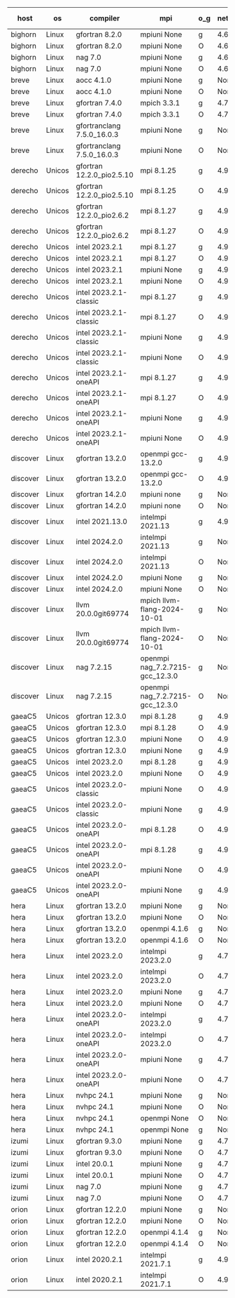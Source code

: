 

| host     | os       | compiler                              | mpi                      | o_g        | netcdf        | build       | u_pass          | u_fail          | s_pass            | s_fail            | e_pass             | e_fail             | nuopc_pass       | nuopc_fail       | artifacts link          |
|----------|----------|---------------------------------------|--------------------------|------------|---------------|-------------|-----------------|-----------------|-------------------|-------------------|--------------------|--------------------|------------------|------------------|-------------------------|
| bighorn | Linux | gfortran 8.2.0 | mpiuni None  | g | 4.6.1  | PASS | 12517 | 0 | 9 | 0 | 42 | 0 | None | None | <a href="https://github.com/esmf-org/esmf-test-artifacts/tree/55e57f19a6cb60035265b2fee0e1f410121f3cad/develop/gfortran/8.2.0/g/mpiuni/None" target="_blank">55e57f1</a> | 
| bighorn | Linux | gfortran 8.2.0 | mpiuni None  | O | 4.6.1  | PASS | 12517 | 0 | 9 | 0 | 42 | 0 | None | None | <a href="https://github.com/esmf-org/esmf-test-artifacts/tree/c401d484d860dc62f7d8031f903549366d11bc2f/develop/gfortran/8.2.0/O/mpiuni/None" target="_blank">c401d48</a> | 
| bighorn | Linux | nag 7.0 | mpiuni None  | g | 4.6.1  | PASS | None | None | None | None | None | None | None | None | <a href="https://github.com/esmf-org/esmf-test-artifacts/tree/c4a7444107ecf2fdaae4f62b6eb821532351cfea/develop/nag/7.0/g/mpiuni/None" target="_blank">c4a7444</a> | 
| bighorn | Linux | nag 7.0 | mpiuni None  | O | 4.6.1  | PASS | 12517 | 0 | 9 | 0 | 42 | 0 | None | None | <a href="https://github.com/esmf-org/esmf-test-artifacts/tree/f9d043506515b1a5e66d1ae84035a807fe2538d4/develop/nag/7.0/O/mpiuni/None" target="_blank">f9d0435</a> | 
| breve | Linux | aocc 4.1.0 | mpiuni None  | g | None  | PASS | 12491 | 26 | 9 | 0 | 42 | 0 | None | None | <a href="https://github.com/esmf-org/esmf-test-artifacts/tree/f9bad9880c916bdd780b544256d0f31a8b6d17d5/develop/aocc/4.1.0/g/mpiuni/None" target="_blank">f9bad98</a> | 
| breve | Linux | aocc 4.1.0 | mpiuni None  | O | None  | PASS | 12491 | 26 | 9 | 0 | 42 | 0 | None | None | <a href="https://github.com/esmf-org/esmf-test-artifacts/tree/2f5975d69bee5699a145004ae52b151e721443bb/develop/aocc/4.1.0/O/mpiuni/None" target="_blank">2f5975d</a> | 
| breve | Linux | gfortran 7.4.0 | mpich 3.3.1  | g | 4.7.4  | PASS | None | None | None | None | None | None | None | None | <a href="https://github.com/esmf-org/esmf-test-artifacts/tree/14fe8f3d2d88c259ef3381dee73f8c2b373b8152/develop/gfortran/7.4.0/g/mpich/3.3.1" target="_blank">14fe8f3</a> | 
| breve | Linux | gfortran 7.4.0 | mpich 3.3.1  | O | 4.7.4  | PASS | 14186 | 0 | 51 | 0 | 80 | 0 | 57 | 0 | <a href="https://github.com/esmf-org/esmf-test-artifacts/tree/76a3a0133d1202802adb7ed2d68d555ac68788eb/develop/gfortran/7.4.0/O/mpich/3.3.1" target="_blank">76a3a01</a> | 
| breve | Linux | gfortranclang 7.5.0_16.0.3 | mpiuni None  | g | None  | PASS | 12517 | 0 | 9 | 0 | 42 | 0 | None | None | <a href="https://github.com/esmf-org/esmf-test-artifacts/tree/d62b1484a206c0e2e03d9a94a437d200cf7fdb79/develop/gfortranclang/7.5.0_16.0.3/g/mpiuni/None" target="_blank">d62b148</a> | 
| breve | Linux | gfortranclang 7.5.0_16.0.3 | mpiuni None  | O | None  | PASS | 12517 | 0 | 9 | 0 | 42 | 0 | None | None | <a href="https://github.com/esmf-org/esmf-test-artifacts/tree/d46eb118b785f5bd3e9ba68e8f04ac3edf3d815d/develop/gfortranclang/7.5.0_16.0.3/O/mpiuni/None" target="_blank">d46eb11</a> | 
| derecho | Unicos | gfortran 12.2.0_pio2.5.10 | mpi 8.1.25  | g | 4.9.2  | PASS | 14186 | 0 | 51 | 0 | 80 | 0 | 57 | 0 | <a href="https://github.com/esmf-org/esmf-test-artifacts/tree/1da01ab0ccf261b1d25a535f047c240431f70b6b/develop/gfortran/12.2.0_pio2.5.10/g/mpi/8.1.25" target="_blank">1da01ab</a> | 
| derecho | Unicos | gfortran 12.2.0_pio2.5.10 | mpi 8.1.25  | O | 4.9.2  | PASS | 14186 | 0 | 51 | 0 | 80 | 0 | 57 | 0 | <a href="https://github.com/esmf-org/esmf-test-artifacts/tree/a2c956c37ce8c3b9a3bdc5a8986d76c0de6f140b/develop/gfortran/12.2.0_pio2.5.10/O/mpi/8.1.25" target="_blank">a2c956c</a> | 
| derecho | Unicos | gfortran 12.2.0_pio2.6.2 | mpi 8.1.27  | g | 4.9.2  | PASS | 14186 | 0 | 51 | 0 | 80 | 0 | 57 | 0 | <a href="https://github.com/esmf-org/esmf-test-artifacts/tree/5b86bed9f0ca28bf2d5e3351daebe3467c9fba29/develop/gfortran/12.2.0_pio2.6.2/g/mpi/8.1.27" target="_blank">5b86bed</a> | 
| derecho | Unicos | gfortran 12.2.0_pio2.6.2 | mpi 8.1.27  | O | 4.9.2  | PASS | 14186 | 0 | 51 | 0 | 80 | 0 | 57 | 0 | <a href="https://github.com/esmf-org/esmf-test-artifacts/tree/e7a9a99eb98e396deab4c8902c66186c45e0f5a0/develop/gfortran/12.2.0_pio2.6.2/O/mpi/8.1.27" target="_blank">e7a9a99</a> | 
| derecho | Unicos | intel 2023.2.1 | mpi 8.1.27  | g | 4.9.2  | PASS | 14186 | 0 | 51 | 0 | 80 | 0 | 58 | 0 | <a href="https://github.com/esmf-org/esmf-test-artifacts/tree/03fb4420be6c0f7b44a378e16575970c9ca5a98a/develop/intel/2023.2.1/g/mpi/8.1.27" target="_blank">03fb442</a> | 
| derecho | Unicos | intel 2023.2.1 | mpi 8.1.27  | O | 4.9.2  | PASS | 14186 | 0 | 51 | 0 | 80 | 0 | 58 | 0 | <a href="https://github.com/esmf-org/esmf-test-artifacts/tree/7cdd1ba580fdc8886f636cb7a6776d87c48d4e2c/develop/intel/2023.2.1/O/mpi/8.1.27" target="_blank">7cdd1ba</a> | 
| derecho | Unicos | intel 2023.2.1 | mpiuni None  | g | 4.9.2  | PASS | 12517 | 0 | 9 | 0 | 42 | 0 | None | None | <a href="https://github.com/esmf-org/esmf-test-artifacts/tree/69390c0c4a006082f2fcf7af8a7c46bec2936f78/develop/intel/2023.2.1/g/mpiuni/None" target="_blank">69390c0</a> | 
| derecho | Unicos | intel 2023.2.1 | mpiuni None  | O | 4.9.2  | PASS | 12517 | 0 | 9 | 0 | 42 | 0 | None | None | <a href="https://github.com/esmf-org/esmf-test-artifacts/tree/2864a5bcc61d4e8a9112026138f52e219e38d7f7/develop/intel/2023.2.1/O/mpiuni/None" target="_blank">2864a5b</a> | 
| derecho | Unicos | intel 2023.2.1-classic | mpi 8.1.27  | g | 4.9.2  | PASS | None | None | None | None | None | None | None | None | <a href="https://github.com/esmf-org/esmf-test-artifacts/tree/9d22cb895720363f82ee3768bbdbdf3ae8f1c56a/develop/intel/2023.2.1-classic/g/mpi/8.1.27" target="_blank">9d22cb8</a> | 
| derecho | Unicos | intel 2023.2.1-classic | mpi 8.1.27  | O | 4.9.2  | PASS | None | None | None | None | None | None | None | None | <a href="https://github.com/esmf-org/esmf-test-artifacts/tree/f0dcd0fcce89f648c7ccc215c980eceab40f0a48/develop/intel/2023.2.1-classic/O/mpi/8.1.27" target="_blank">f0dcd0f</a> | 
| derecho | Unicos | intel 2023.2.1-classic | mpiuni None  | g | 4.9.2  | PASS | 12517 | 0 | 9 | 0 | 42 | 0 | None | None | <a href="https://github.com/esmf-org/esmf-test-artifacts/tree/43e26c2147f6837cc8fb34bc112b9cb49f2dd4ad/develop/intel/2023.2.1-classic/g/mpiuni/None" target="_blank">43e26c2</a> | 
| derecho | Unicos | intel 2023.2.1-classic | mpiuni None  | O | 4.9.2  | PASS | 12517 | 0 | 9 | 0 | 42 | 0 | None | None | <a href="https://github.com/esmf-org/esmf-test-artifacts/tree/b8a911d4b04315ea91574ba9039a367a850f9a84/develop/intel/2023.2.1-classic/O/mpiuni/None" target="_blank">b8a911d</a> | 
| derecho | Unicos | intel 2023.2.1-oneAPI | mpi 8.1.27  | g | 4.9.2  | PASS | None | None | None | None | None | None | None | None | <a href="https://github.com/esmf-org/esmf-test-artifacts/tree/b74fa340cfe6d4c6e6757d4d25469debb9d2dfb4/develop/intel/2023.2.1-oneAPI/g/mpi/8.1.27" target="_blank">b74fa34</a> | 
| derecho | Unicos | intel 2023.2.1-oneAPI | mpi 8.1.27  | O | 4.9.2  | PASS | None | None | None | None | None | None | None | None | <a href="https://github.com/esmf-org/esmf-test-artifacts/tree/56450f07f35c8f879af490b3053f21669af2989a/develop/intel/2023.2.1-oneAPI/O/mpi/8.1.27" target="_blank">56450f0</a> | 
| derecho | Unicos | intel 2023.2.1-oneAPI | mpiuni None  | g | 4.9.2  | PASS | 12517 | 0 | 9 | 0 | 42 | 0 | None | None | <a href="https://github.com/esmf-org/esmf-test-artifacts/tree/dffece21f534f425d8e817079f5de1c5c1805e0f/develop/intel/2023.2.1-oneAPI/g/mpiuni/None" target="_blank">dffece2</a> | 
| derecho | Unicos | intel 2023.2.1-oneAPI | mpiuni None  | O | 4.9.2  | PASS | 12517 | 0 | 9 | 0 | 42 | 0 | None | None | <a href="https://github.com/esmf-org/esmf-test-artifacts/tree/5b086b61e1c6a5e2570c97ede990d50ca31a920d/develop/intel/2023.2.1-oneAPI/O/mpiuni/None" target="_blank">5b086b6</a> | 
| discover | Linux | gfortran 13.2.0 | openmpi gcc-13.2.0  | g | 4.9.2  | PASS | 14186 | 0 | 51 | 0 | 80 | 0 | 57 | 0 | <a href="https://github.com/esmf-org/esmf-test-artifacts/tree/6df9956f4eee8b1572bd1d7d120cfe12bd2acad4/develop/gfortran/13.2.0/g/openmpi/gcc-13.2.0" target="_blank">6df9956</a> | 
| discover | Linux | gfortran 13.2.0 | openmpi gcc-13.2.0  | O | 4.9.2  | PASS | 14186 | 0 | 51 | 0 | 80 | 0 | 57 | 0 | <a href="https://github.com/esmf-org/esmf-test-artifacts/tree/2268eaf4fe1d00f326630aa133232c2a51497f0a/develop/gfortran/13.2.0/O/openmpi/gcc-13.2.0" target="_blank">2268eaf</a> | 
| discover | Linux | gfortran 14.2.0 | mpiuni none  | g | None  | PASS | 12517 | 0 | 9 | 0 | 42 | 0 | None | None | <a href="https://github.com/esmf-org/esmf-test-artifacts/tree/1d5ed32748ee88d7b636b036d6728ffed48b8edd/develop/gfortran/14.2.0/g/mpiuni/none" target="_blank">1d5ed32</a> | 
| discover | Linux | gfortran 14.2.0 | mpiuni none  | O | None  | PASS | 12517 | 0 | 9 | 0 | 42 | 0 | None | None | <a href="https://github.com/esmf-org/esmf-test-artifacts/tree/6b4c907b412ca986ab1eabe2624f5894410d2080/develop/gfortran/14.2.0/O/mpiuni/none" target="_blank">6b4c907</a> | 
| discover | Linux | intel 2021.13.0 | intelmpi 2021.13  | g | 4.9.2  | PASS | 14186 | 0 | 51 | 0 | 80 | 0 | 57 | 0 | <a href="https://github.com/esmf-org/esmf-test-artifacts/tree/0bb0bb23d690f7332ff7f84e5bc6df0fa9d862f8/develop/intel/2021.13.0/g/intelmpi/2021.13" target="_blank">0bb0bb2</a> | 
| discover | Linux | intel 2024.2.0 | intelmpi 2021.13  | g | None  | PASS | 14185 | 1 | 51 | 0 | 80 | 0 | 57 | 0 | <a href="https://github.com/esmf-org/esmf-test-artifacts/tree/09dbeb921d2a84ba54418e7dbe807497063847bc/develop/intel/2024.2.0/g/intelmpi/2021.13" target="_blank">09dbeb9</a> | 
| discover | Linux | intel 2024.2.0 | intelmpi 2021.13  | O | None  | PASS | 14186 | 0 | 51 | 0 | 80 | 0 | 57 | 0 | <a href="https://github.com/esmf-org/esmf-test-artifacts/tree/351ce50a4b12655d28dada5f32231de07d23e4b6/develop/intel/2024.2.0/O/intelmpi/2021.13" target="_blank">351ce50</a> | 
| discover | Linux | intel 2024.2.0 | mpiuni None  | g | None  | PASS | 12516 | 1 | 9 | 0 | 42 | 0 | None | None | <a href="https://github.com/esmf-org/esmf-test-artifacts/tree/29fa1d9f523f5a1f89bb230fabdf9c76aae21551/develop/intel/2024.2.0/g/mpiuni/None" target="_blank">29fa1d9</a> | 
| discover | Linux | intel 2024.2.0 | mpiuni None  | O | None  | PASS | 12517 | 0 | 9 | 0 | 42 | 0 | None | None | <a href="https://github.com/esmf-org/esmf-test-artifacts/tree/f9ef78ef8f5bc4eb18f23ecf93ee7567f8d3256a/develop/intel/2024.2.0/O/mpiuni/None" target="_blank">f9ef78e</a> | 
| discover | Linux | llvm 20.0.0git69774 | mpich llvm-flang-2024-10-01  | g | None  | PASS | 14149 | 37 | 18 | 33 | 76 | 4 | 19 | 38 | <a href="https://github.com/esmf-org/esmf-test-artifacts/tree/5d4a117d0859fbe3989d86c6d5f9ab1f5a5050cc/develop/llvm/20.0.0git69774/g/mpich/llvm-flang-2024-10-01" target="_blank">5d4a117</a> | 
| discover | Linux | llvm 20.0.0git69774 | mpich llvm-flang-2024-10-01  | O | None  | PASS | 14147 | 39 | 18 | 33 | 76 | 4 | 17 | 40 | <a href="https://github.com/esmf-org/esmf-test-artifacts/tree/191ff77b2e56c3af7bc641cfd1d454ef13f18e78/develop/llvm/20.0.0git69774/O/mpich/llvm-flang-2024-10-01" target="_blank">191ff77</a> | 
| discover | Linux | nag 7.2.15 | openmpi nag_7.2.7215-gcc_12.3.0  | g | None  | PASS | 14186 | 0 | 51 | 0 | 80 | 0 | 57 | 0 | <a href="https://github.com/esmf-org/esmf-test-artifacts/tree/b4343733ea563f161e908f85414eea3ffbba75a8/develop/nag/7.2.15/g/openmpi/nag_7.2.7215-gcc_12.3.0" target="_blank">b434373</a> | 
| discover | Linux | nag 7.2.15 | openmpi nag_7.2.7215-gcc_12.3.0  | O | None  | PASS | 14186 | 0 | 51 | 0 | 80 | 0 | 57 | 0 | <a href="https://github.com/esmf-org/esmf-test-artifacts/tree/be14673a6eefada23367251007c6f377a12726e1/develop/nag/7.2.15/O/openmpi/nag_7.2.7215-gcc_12.3.0" target="_blank">be14673</a> | 
| gaeaC5 | Unicos | gfortran 12.3.0 | mpi 8.1.28  | g | 4.9.0  | PASS | 14186 | 0 | 51 | 0 | 80 | 0 | 57 | 0 | <a href="https://github.com/esmf-org/esmf-test-artifacts/tree/ea9390a18514ab674261210cdf6449e36214f733/develop/gfortran/12.3.0/g/mpi/8.1.28" target="_blank">ea9390a</a> | 
| gaeaC5 | Unicos | gfortran 12.3.0 | mpi 8.1.28  | O | 4.9.0  | PASS | 14186 | 0 | 51 | 0 | 80 | 0 | 57 | 0 | <a href="https://github.com/esmf-org/esmf-test-artifacts/tree/a0b902c7b643a086e3737394bce7a41e4012776e/develop/gfortran/12.3.0/O/mpi/8.1.28" target="_blank">a0b902c</a> | 
| gaeaC5 | Unicos | gfortran 12.3.0 | mpiuni None  | O | 4.9.0  | PASS | 12517 | 0 | 9 | 0 | 42 | 0 | None | None | <a href="https://github.com/esmf-org/esmf-test-artifacts/tree/97bca6bfbd9725d0f3bc3d617af1accb2493a390/develop/gfortran/12.3.0/O/mpiuni/None" target="_blank">97bca6b</a> | 
| gaeaC5 | Unicos | gfortran 12.3.0 | mpiuni None  | g | 4.9.0  | PASS | None | None | None | None | None | None | None | None | <a href="https://github.com/esmf-org/esmf-test-artifacts/tree/ce20d38e9898e5adcf4e4dde260d587169a1c4a9/develop/gfortran/12.3.0/g/mpiuni/None" target="_blank">ce20d38</a> | 
| gaeaC5 | Unicos | intel 2023.2.0 | mpi 8.1.28  | g | 4.9.0  | PASS | 14186 | 0 | 51 | 0 | 80 | 0 | 57 | 0 | <a href="https://github.com/esmf-org/esmf-test-artifacts/tree/c4fb70d71b858e751416334662acb85c729fda88/develop/intel/2023.2.0/g/mpi/8.1.28" target="_blank">c4fb70d</a> | 
| gaeaC5 | Unicos | intel 2023.2.0 | mpiuni None  | O | 4.9.0  | PASS | None | None | None | None | None | None | None | None | <a href="https://github.com/esmf-org/esmf-test-artifacts/tree/e05f3ddda5092ded6e6d2e8f710dfa94e53a47bf/develop/intel/2023.2.0/O/mpiuni/None" target="_blank">e05f3dd</a> | 
| gaeaC5 | Unicos | intel 2023.2.0-classic | mpiuni None  | O | 4.9.0  | PASS | 12517 | 0 | 9 | 0 | 42 | 0 | None | None | <a href="https://github.com/esmf-org/esmf-test-artifacts/tree/23ad1de88f9dd3a27cc07fd575f8f583ed256a6a/develop/intel/2023.2.0-classic/O/mpiuni/None" target="_blank">23ad1de</a> | 
| gaeaC5 | Unicos | intel 2023.2.0-classic | mpiuni None  | g | 4.9.0  | PASS | 12517 | 0 | 9 | 0 | 42 | 0 | None | None | <a href="https://github.com/esmf-org/esmf-test-artifacts/tree/081bce3fb276a61ad1edb79daec81e222a8ab096/develop/intel/2023.2.0-classic/g/mpiuni/None" target="_blank">081bce3</a> | 
| gaeaC5 | Unicos | intel 2023.2.0-oneAPI | mpi 8.1.28  | O | 4.9.0  | PASS | None | None | None | None | None | None | None | None | <a href="https://github.com/esmf-org/esmf-test-artifacts/tree/c6a12e2ef75b15d7a83c07d746a658f3f31970c5/develop/intel/2023.2.0-oneAPI/O/mpi/8.1.28" target="_blank">c6a12e2</a> | 
| gaeaC5 | Unicos | intel 2023.2.0-oneAPI | mpi 8.1.28  | g | 4.9.0  | PASS | None | None | None | None | None | None | None | None | <a href="https://github.com/esmf-org/esmf-test-artifacts/tree/7dd90ba958ada8103cfd790facfff07064473b40/develop/intel/2023.2.0-oneAPI/g/mpi/8.1.28" target="_blank">7dd90ba</a> | 
| gaeaC5 | Unicos | intel 2023.2.0-oneAPI | mpiuni None  | O | 4.9.0  | PASS | 12517 | 0 | 9 | 0 | 42 | 0 | None | None | <a href="https://github.com/esmf-org/esmf-test-artifacts/tree/6ac53da79f2fe291969e5889c344299321976770/develop/intel/2023.2.0-oneAPI/O/mpiuni/None" target="_blank">6ac53da</a> | 
| gaeaC5 | Unicos | intel 2023.2.0-oneAPI | mpiuni None  | g | 4.9.0  | PASS | 12517 | 0 | 9 | 0 | 42 | 0 | None | None | <a href="https://github.com/esmf-org/esmf-test-artifacts/tree/5d0d946e899b14609c651094cc1350cb13623dc5/develop/intel/2023.2.0-oneAPI/g/mpiuni/None" target="_blank">5d0d946</a> | 
| hera | Linux | gfortran 13.2.0 | mpiuni None  | g | None  | PASS | 12517 | 0 | 9 | 0 | 42 | 0 | None | None | <a href="https://github.com/esmf-org/esmf-test-artifacts/tree/9cdc7a749808cdce0ad6ba0c5f9933b0d121427b/develop/gfortran/13.2.0/g/mpiuni/None" target="_blank">9cdc7a7</a> | 
| hera | Linux | gfortran 13.2.0 | mpiuni None  | O | None  | PASS | 12517 | 0 | 9 | 0 | 42 | 0 | None | None | <a href="https://github.com/esmf-org/esmf-test-artifacts/tree/b24ad385b2e1e5ab7f02ccb58b4a823f267b984a/develop/gfortran/13.2.0/O/mpiuni/None" target="_blank">b24ad38</a> | 
| hera | Linux | gfortran 13.2.0 | openmpi 4.1.6  | g | None  | PASS | 14186 | 0 | 51 | 0 | 80 | 0 | 57 | 0 | <a href="https://github.com/esmf-org/esmf-test-artifacts/tree/460b151dd2641eb10660d298d02aca55af8105cd/develop/gfortran/13.2.0/g/openmpi/4.1.6" target="_blank">460b151</a> | 
| hera | Linux | gfortran 13.2.0 | openmpi 4.1.6  | O | None  | PASS | 14186 | 0 | 51 | 0 | 80 | 0 | 57 | 0 | <a href="https://github.com/esmf-org/esmf-test-artifacts/tree/e3806e4181cb342efff9701d04bc7b6b5125c11d/develop/gfortran/13.2.0/O/openmpi/4.1.6" target="_blank">e3806e4</a> | 
| hera | Linux | intel 2023.2.0 | intelmpi 2023.2.0  | g | 4.7.0  | PASS | 14186 | 0 | 51 | 0 | 80 | 0 | 57 | 0 | <a href="https://github.com/esmf-org/esmf-test-artifacts/tree/8e2358bfdfe15a09ad6f267e18b5462fea848881/develop/intel/2023.2.0/g/intelmpi/2023.2.0" target="_blank">8e2358b</a> | 
| hera | Linux | intel 2023.2.0 | intelmpi 2023.2.0  | O | 4.7.0  | PASS | None | None | None | None | None | None | None | None | <a href="https://github.com/esmf-org/esmf-test-artifacts/tree/acd50e0d95b82fd6b544c2b2dedb83eb4ca92265/develop/intel/2023.2.0/O/intelmpi/2023.2.0" target="_blank">acd50e0</a> | 
| hera | Linux | intel 2023.2.0 | mpiuni None  | g | 4.7.0  | PASS | None | None | None | None | None | None | None | None | <a href="https://github.com/esmf-org/esmf-test-artifacts/tree/dc3d0015dbf1a73f364b609afa2a6daa71a3c827/develop/intel/2023.2.0/g/mpiuni/None" target="_blank">dc3d001</a> | 
| hera | Linux | intel 2023.2.0 | mpiuni None  | O | 4.7.0  | PASS | 12517 | 0 | 9 | 0 | 42 | 0 | None | None | <a href="https://github.com/esmf-org/esmf-test-artifacts/tree/2af3fa7109407698f67f7f3b97f2ddcd340dcbe0/develop/intel/2023.2.0/O/mpiuni/None" target="_blank">2af3fa7</a> | 
| hera | Linux | intel 2023.2.0-oneAPI | intelmpi 2023.2.0  | g | 4.7.0  | PASS | None | None | None | None | None | None | None | None | <a href="https://github.com/esmf-org/esmf-test-artifacts/tree/f0fc401cc1321d894e2af611f3a0bdb4e3a0e1cf/develop/intel/2023.2.0-oneAPI/g/intelmpi/2023.2.0" target="_blank">f0fc401</a> | 
| hera | Linux | intel 2023.2.0-oneAPI | intelmpi 2023.2.0  | O | 4.7.0  | PASS | 14186 | 0 | 50 | 1 | 80 | 0 | 57 | 0 | <a href="https://github.com/esmf-org/esmf-test-artifacts/tree/0059a684d8ee8595424dd33f664b37b7f7c23cbb/develop/intel/2023.2.0-oneAPI/O/intelmpi/2023.2.0" target="_blank">0059a68</a> | 
| hera | Linux | intel 2023.2.0-oneAPI | mpiuni None  | g | 4.7.0  | PASS | 12517 | 0 | 9 | 0 | 42 | 0 | None | None | <a href="https://github.com/esmf-org/esmf-test-artifacts/tree/72df165b59f3925d7fcb9c4986e71ce719bb88d9/develop/intel/2023.2.0-oneAPI/g/mpiuni/None" target="_blank">72df165</a> | 
| hera | Linux | intel 2023.2.0-oneAPI | mpiuni None  | O | 4.7.0  | PASS | 12517 | 0 | 9 | 0 | 42 | 0 | None | None | <a href="https://github.com/esmf-org/esmf-test-artifacts/tree/a478c01f19746fc8b238ff9c39f275e89efdd41d/develop/intel/2023.2.0-oneAPI/O/mpiuni/None" target="_blank">a478c01</a> | 
| hera | Linux | nvhpc 24.1 | mpiuni None  | g | None  | PASS | 12517 | 0 | 9 | 0 | 42 | 0 | None | None | <a href="https://github.com/esmf-org/esmf-test-artifacts/tree/cadb2c298b1c2a2ebc72d7144bdda36b28e5673a/develop/nvhpc/24.1/g/mpiuni/None" target="_blank">cadb2c2</a> | 
| hera | Linux | nvhpc 24.1 | mpiuni None  | O | None  | PASS | None | None | None | None | None | None | None | None | <a href="https://github.com/esmf-org/esmf-test-artifacts/tree/d8ad9c0b8be76f4fd78545923b55046afca1c7c9/develop/nvhpc/24.1/O/mpiuni/None" target="_blank">d8ad9c0</a> | 
| hera | Linux | nvhpc 24.1 | openmpi None  | O | None  | PASS | 14186 | 0 | 51 | 0 | 80 | 0 | 57 | 0 | <a href="https://github.com/esmf-org/esmf-test-artifacts/tree/684e74e63112382563a1f99450524980b34937c1/develop/nvhpc/24.1/O/openmpi/None" target="_blank">684e74e</a> | 
| hera | Linux | nvhpc 24.1 | openmpi None  | g | None  | PASS | None | None | None | None | None | None | None | None | <a href="https://github.com/esmf-org/esmf-test-artifacts/tree/500182a5d6f608ad2cbfdcd13bb4081ddd0144bc/develop/nvhpc/24.1/g/openmpi/None" target="_blank">500182a</a> | 
| izumi | Linux | gfortran 9.3.0 | mpiuni None  | g | 4.7.4  | PASS | 12517 | 0 | 9 | 0 | 42 | 0 | None | None | <a href="https://github.com/esmf-org/esmf-test-artifacts/tree/140b883b0c62d6794db1c4c3d62a653d656927d3/develop/gfortran/9.3.0/g/mpiuni/None" target="_blank">140b883</a> | 
| izumi | Linux | gfortran 9.3.0 | mpiuni None  | O | 4.7.4  | PASS | 12517 | 0 | 9 | 0 | 42 | 0 | None | None | <a href="https://github.com/esmf-org/esmf-test-artifacts/tree/083ad9b27d724d773ba7af0ddc87aa751da6c02e/develop/gfortran/9.3.0/O/mpiuni/None" target="_blank">083ad9b</a> | 
| izumi | Linux | intel 20.0.1 | mpiuni None  | g | 4.7.4  | PASS | 12517 | 0 | 9 | 0 | 42 | 0 | None | None | <a href="https://github.com/esmf-org/esmf-test-artifacts/tree/fca560a5f57c28c2228264f8bbf310b253b48dea/develop/intel/20.0.1/g/mpiuni/None" target="_blank">fca560a</a> | 
| izumi | Linux | intel 20.0.1 | mpiuni None  | O | 4.7.4  | PASS | 12517 | 0 | 9 | 0 | 42 | 0 | None | None | <a href="https://github.com/esmf-org/esmf-test-artifacts/tree/698f8f0af5afadd9c8bf6e0df42271a2d687b910/develop/intel/20.0.1/O/mpiuni/None" target="_blank">698f8f0</a> | 
| izumi | Linux | nag 7.0 | mpiuni None  | g | 4.7.4  | PASS | 12517 | 0 | 9 | 0 | 42 | 0 | None | None | <a href="https://github.com/esmf-org/esmf-test-artifacts/tree/43453fa39e175674e74b6f9e66804037bb9555e6/develop/nag/7.0/g/mpiuni/None" target="_blank">43453fa</a> | 
| izumi | Linux | nag 7.0 | mpiuni None  | O | 4.7.4  | PASS | 12517 | 0 | 9 | 0 | 42 | 0 | None | None | <a href="https://github.com/esmf-org/esmf-test-artifacts/tree/ee8074d5154f44de8020834a2f17ad65c989b526/develop/nag/7.0/O/mpiuni/None" target="_blank">ee8074d</a> | 
| orion | Linux | gfortran 12.2.0 | mpiuni None  | g | None  | PASS | 12517 | 0 | 9 | 0 | 42 | 0 | None | None | <a href="https://github.com/esmf-org/esmf-test-artifacts/tree/185a9fd7db41606dfc3db05f0e8db5c01b4d6a83/develop/gfortran/12.2.0/g/mpiuni/None" target="_blank">185a9fd</a> | 
| orion | Linux | gfortran 12.2.0 | mpiuni None  | O | None  | PASS | 12517 | 0 | 9 | 0 | 42 | 0 | None | None | <a href="https://github.com/esmf-org/esmf-test-artifacts/tree/801aa7bc9a64af7f0547d64bd26ffc34f8030d5b/develop/gfortran/12.2.0/O/mpiuni/None" target="_blank">801aa7b</a> | 
| orion | Linux | gfortran 12.2.0 | openmpi 4.1.4  | g | None  | PASS | 14186 | 0 | 51 | 0 | 80 | 0 | 57 | 0 | <a href="https://github.com/esmf-org/esmf-test-artifacts/tree/efa224636ef39e1edbb5b48c7c31663822380d0e/develop/gfortran/12.2.0/g/openmpi/4.1.4" target="_blank">efa2246</a> | 
| orion | Linux | gfortran 12.2.0 | openmpi 4.1.4  | O | None  | PASS | 14186 | 0 | 51 | 0 | 80 | 0 | 57 | 0 | <a href="https://github.com/esmf-org/esmf-test-artifacts/tree/f216ce3df574cbe0ae025aee207ae6959ef18de4/develop/gfortran/12.2.0/O/openmpi/4.1.4" target="_blank">f216ce3</a> | 
| orion | Linux | intel 2020.2.1 | intelmpi 2021.7.1  | g | 4.9.2  | PASS | None | None | None | None | None | None | None | None | <a href="https://github.com/esmf-org/esmf-test-artifacts/tree/2284b5be9342eb650d8e1e7fc3f8a53550d668a0/develop/intel/2020.2.1/g/intelmpi/2021.7.1" target="_blank">2284b5b</a> | 
| orion | Linux | intel 2020.2.1 | intelmpi 2021.7.1  | O | 4.9.2  | PASS | 14186 | 0 | 51 | 0 | 80 | 0 | 57 | 0 | <a href="https://github.com/esmf-org/esmf-test-artifacts/tree/0d91d751fd29f5ef8554290d4717c9d9b548aaf0/develop/intel/2020.2.1/O/intelmpi/2021.7.1" target="_blank">0d91d75</a> | 
